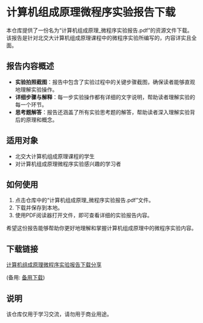 # 计算机组成原理微程序实验报告下载

本仓库提供了一份名为“计算机组成原理_微程序实验报告.pdf”的资源文件下载。该报告是针对北交大计算机组成原理课程中的微程序实验所编写的，内容详实且全面。

## 报告内容概述

- **实验拍照截图**：报告中包含了实验过程中的关键步骤截图，确保读者能够直观地理解实验操作。
- **详细步骤与解释**：每一步实验操作都有详细的文字说明，帮助读者理解实验的每一个环节。
- **思考题解答**：报告还涵盖了所有实验思考题的解答，帮助读者深入理解实验背后的原理和概念。

## 适用对象

- 北交大计算机组成原理课程的学生
- 对计算机组成原理微程序实验感兴趣的学习者

## 如何使用

1. 点击仓库中的“计算机组成原理_微程序实验报告.pdf”文件。
2. 下载并保存到本地。
3. 使用PDF阅读器打开文件，即可查看详细的实验报告内容。

希望这份报告能够帮助你更好地理解和掌握计算机组成原理中的微程序实验内容。

## 下载链接
[计算机组成原理微程序实验报告下载分享](https://pan.quark.cn/s/eac2d6579d67) 

(备用: [备用下载](https://pan.baidu.com/s/1NTeNzZ5rLxLrpJ9VGgqhtg?pwd=1234))

## 说明

该仓库仅用于学习交流，请勿用于商业用途。
